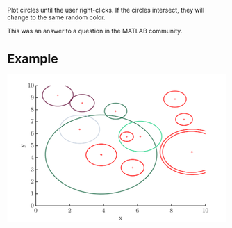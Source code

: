 Plot circles until the user right-clicks. If the circles intersect, they will change to the same random color.

This was an answer to a question in the MATLAB community.

# Example


<p align="center">
    <img src="https://github.com/AlbertoCuadra/interactive_intersection_circles/blob/main/static/example.svg" width="1000">
</p>
